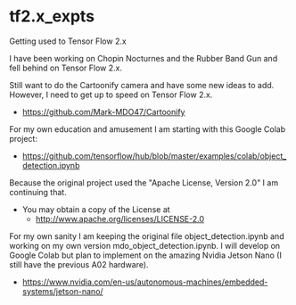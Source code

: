 # tf2.x_expts
Getting used to Tensor Flow 2.x

I have been working on Chopin Nocturnes and the Rubber Band Gun and fell behind on Tensor Flow 2.x.

Still want to do the Cartoonify camera and have some new ideas to add. However, I need to get up to speed on Tensor Flow 2.x.
- https://github.com/Mark-MDO47/Cartoonify

For my own education and amusement I am starting with this Google Colab project:
- https://github.com/tensorflow/hub/blob/master/examples/colab/object_detection.ipynb

Because the original project used the "Apache License, Version 2.0" I am continuing that.
- You may obtain a copy of the License at
  - http://www.apache.org/licenses/LICENSE-2.0

For my own sanity I am keeping the original file object_detection.ipynb and working on my own version mdo_object_detection.ipynb. I will develop on Google Colab but plan to implement on the amazing Nvidia Jetson Nano (I still have the previous A02 hardware).
- https://www.nvidia.com/en-us/autonomous-machines/embedded-systems/jetson-nano/
